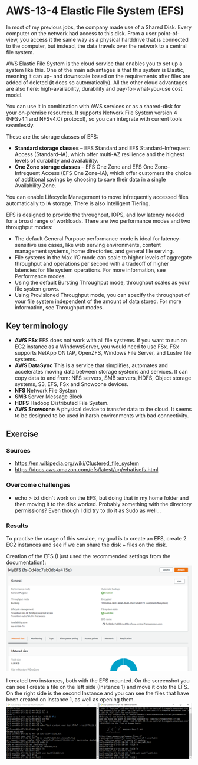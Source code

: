 # AWS-13-4 Elastic File System (EFS)
In most of my previous jobs, the company made use of a Shared Disk. Every computer on the network had access to this disk. From a user point-of-view, you access it the same way as a physical harddrive that is connected to the computer, but instead, the data travels over the network to a central file system. 

AWS Elastic File System is the cloud service that enables you to set up a system like this. One of the main advantages is that this system is Elastic, meaning it can up- and downscale based on the requirements after files are added of deleted (it does so automatically). All the other cloud advantages are also here: high-availability, durability and pay-for-what-you-use cost model.

You can use it in combination with AWS services or as a shared-disk for your on-premise resources. It supports Network File System version 4 (NFSv4.1 and NFSv4.0) protocol), so you can integrate with current tools seamlessly.

These are the storage classes of EFS:
- **Standard storage classes** – EFS Standard and EFS Standard–Infrequent Access (Standard–IA), which offer multi-AZ resilience and the highest levels of durability and availability.
- **One Zone storage classes** – EFS One Zone and EFS One Zone–Infrequent Access (EFS One Zone–IA), which offer customers the choice of additional savings by choosing to save their data in a single Availability Zone.
  
You can enable Lifecycle Management to move infrequently accessed files automatically to IA storage. There is also Intelligent Tiering.

EFS is designed to provide the throughput, IOPS, and low latency needed for a broad range of workloads. There are two performance modes and two throughput modes:

- The default General Purpose performance mode is ideal for latency-sensitive use cases, like web serving environments, content management systems, home directories, and general file serving.
- File systems in the Max I/O mode can scale to higher levels of aggregate throughput and operations per second with a tradeoff of higher latencies for file system operations. For more information, see Performance modes.
- Using the default Bursting Throughput mode, throughput scales as your file system grows.
- Using Provisioned Throughput mode, you can specify the throughput of your file system independent of the amount of data stored. For more information, see Throughput modes.

## Key terminology
- **AWS FSx** EFS does not work with all file systems. If you want to run an EC2 instance as a WindowsServer, you would need to use FSx. FSx supports NetApp ONTAP, OpenZFS, Windows File Server, and Lustre file systems.
- **AWS DataSync** This is a service that simplifies, automates and accelerates moving data between storage systems and services. It can copy data to and from: NFS servers, SMB servers, HDFS, Object storage systems, S3, EFS, FSx and Snowcone devices.
- **NFS** Network File System
- **SMB** Server Message Block
- **HDFS** Hadoop Distributed File System.
- **AWS Snowcone** A physical device to transfer data to the cloud. It seems to be designed to be used in harsh environments with bad connectivity.

## Exercise
### Sources
- https://en.wikipedia.org/wiki/Clustered_file_system
- https://docs.aws.amazon.com/efs/latest/ug/whatisefs.html

### Overcome challenges
- echo > txt didn't work on the EFS, but doing that in my home folder and then moving it to the disk worked. Probably something with the directory permissions? Even though I did try to do it as Sudo as well...

### Results
To practise the usage of this service, my goal is to create an EFS, create 2 EC2 instances and see if we can share the disk + files on the disk.  
  
Creation of the EFS (I just used the recommended settings from the documentation):
![AWS-13-4-1](../00_includes/CLOUD02/AWS-13-4-1.png)  
  
I created two instances, both with the EFS mounted. On the screenshot you can see I create a file on the left side (Instance 1) and move it onto the EFS. On the right side is the second Instance and you can see the files that have been created on Instance 1, as well as opening them.  
![AWS-13-4-2](../00_includes/CLOUD02/AWS-13-4-2.png)  


